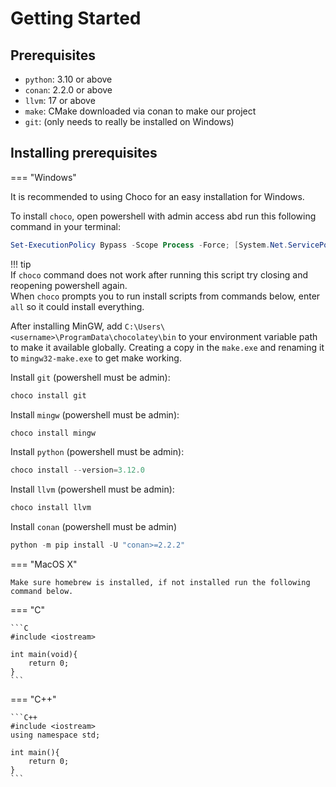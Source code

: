 # Getting Started

## Prerequisites
* `python`: 3.10 or above
* `conan`: 2.2.0 or above
* `llvm`: 17 or above
* `make`: CMake downloaded via conan to make our project
* `git`: (only needs to really be installed on Windows)

## Installing prerequisites

=== "Windows"

It is recommended to using Choco for an easy installation for Windows.

To install `choco`, open powershell with admin access abd run this following command in your terminal:
```powershell
Set-ExecutionPolicy Bypass -Scope Process -Force; [System.Net.ServicePointManager]::SecurityProtocol = [System.Net.ServicePointManager]::SecurityProtocol -bor 3072; iex ((New-Object System.Net.WebClient).DownloadString('https://community.chocolatey.org/install.ps1'))
```


!!! tip \
If `choco` command does not work after running this script try closing and reopening powershell again. \
When `choco` prompts you to run install scripts from commands below, enter `all` so it could install everything.

After installing MinGW, add `C:\Users\<username>\ProgramData\chocolatey\bin` to your environment variable path to make it available globally.
Creating a copy in the `make.exe` and renaming it to `mingw32-make.exe` to get make working.

Install `git` (powershell must be admin):
```powershell
choco install git
```

Install `mingw` (powershell must be admin):
```powershell
choco install mingw
```

Install `python` (powershell must be admin):
```powershell
choco install --version=3.12.0
```

Install `llvm` (powershell must be admin):
```powershell
choco install llvm
```

Install `conan` (powershell must be admin)
```powershell
python -m pip install -U "conan>=2.2.2"
```

=== "MacOS X"

    Make sure homebrew is installed, if not installed run the following command below.

=== "C"

    ```C
    #include <iostream>

    int main(void){
        return 0;
    }
    ```

=== "C++"

    ```C++
    #include <iostream>
    using namespace std;

    int main(){
        return 0;
    }
    ```

